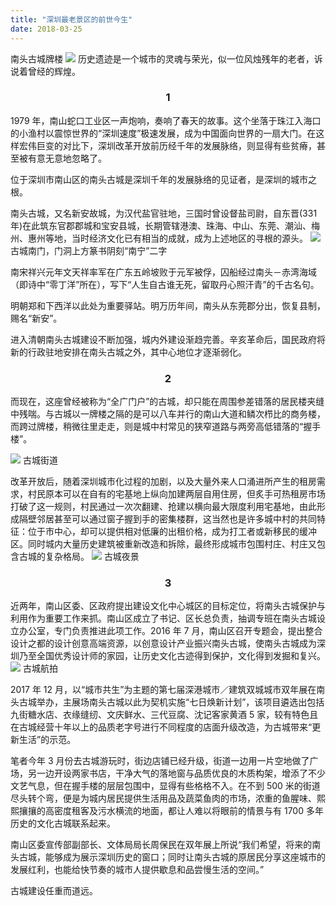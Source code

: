 ```yaml
---
title: "深圳最老景区的前世今生"
date: 2018-03-25
---
```


南头古城牌楼
![](https://mmbiz.qpic.cn/mmbiz_jpg/AuicRjicyaNuYzXVg4uFqRN7UrbmGQyB3d3TSFtHHBReTEnbqW7CvmA9iatOOORfbURSn0pzMy0RHsSd3tKehvXCA/640?wx_fmt=jpeg&tp=webp&wxfrom=5&wx_lazy=1&wx_co=1)
历史遗迹是一个城市的灵魂与荣光，似一位风烛残年的老者，诉说着曾经的辉煌。

<h3 style="text-align:center">1</h3>

1979 年，南山蛇口工业区一声炮响，奏响了春天的故事。这个坐落于珠江入海口的小渔村以震惊世界的“深圳速度”极速发展，成为中国面向世界的一扇大门。在这样宏伟巨变的对比下，深圳改革开放前历经千年的发展脉络，则显得有些贫瘠，甚至被有意无意地忽略了。

位于深圳市南山区的南头古城是深圳千年的发展脉络的见证者，是深圳的城市之根。

南头古城，又名新安故城，为汉代盐官驻地，三国时曾设督盐司尉，自东晋(331 年)在此筑东官郡郡城和宝安县城，长期管辖港澳、珠海、中山、东莞、潮汕、梅州、惠州等地，当时经济文化已有相当的成就，成为上述地区的寻根的源头。
![](https://mmbiz.qpic.cn/mmbiz_jpg/AuicRjicyaNuYzXVg4uFqRN7UrbmGQyB3dx3hDhKlZOQJ9UL3ibMZQibLjDUHtlsHiaKCCCp9vlssDDKRf6Jek6jtPg/640?wx_fmt=jpeg&tp=webp&wxfrom=5&wx_lazy=1&wx_co=1)
古城南门，门洞上方篆书阴刻“南宁”二字

南宋祥兴元年文天祥率军在广东五岭坡败于元军被俘，囚船经过南头－赤湾海域（即诗中“零丁洋”所在），写下“人生自古谁无死，留取丹心照汗青”的千古名句。

明朝郑和下西洋以此处为重要驿站。明万历年间，南头从东莞郡分出，恢复县制，赐名“新安”。

进入清朝南头古城建设不断加强，城内外建设渐趋完善。辛亥革命后，国民政府将新的行政驻地安排在南头古城之外，其中心地位才逐渐弱化。

<h3 style="text-align:center">2</h3>

而现在，这座曾经被称为“全广门户”的古城，却只能在周围参差错落的居民楼夹缝中残喘。与古城以一牌楼之隔的是可以八车并行的南山大道和鳞次栉比的商务楼，而跨过牌楼，稍微往里走走，则是城中村常见的狭窄道路与两旁高低错落的“握手楼”。

![](https://mmbiz.qpic.cn/mmbiz_jpg/AuicRjicyaNuYzXVg4uFqRN7UrbmGQyB3d0RPicUBiaGHQGeCZowxib5O1ALicIrR04uEh8TwI2WlrbtIIU1LeZib1jJQ/640?wx_fmt=jpeg&tp=webp&wxfrom=5&wx_lazy=1&wx_co=1)
古城街道

改革开放后，随着深圳城市化过程的加剧，以及大量外来人口涌进所产生的租房需求，村民原本可以在自有的宅基地上纵向加建两层自用住房，但炙手可热租房市场打破了这一规则，村民通过一次次翻建、抢建以横向最大限度利用宅基地，由此形成隔壁邻居甚至可以通过窗子握到手的密集楼群，这当然也是许多城中村的共同特征：位于市中心，却可以提供相对低廉的出租价格，成为打工者或新移民的缓冲区。同时城内大量历史建筑被重新改造和拆除，最终形成城市包围村庄、村庄又包含古城的复杂格局。
![](https://mmbiz.qpic.cn/mmbiz_jpg/AuicRjicyaNuYzXVg4uFqRN7UrbmGQyB3dbWHh0sNicTL1NaXfNsjniaUA9cdSU6EKBqagQ8WzBAjCsu4hLBGYmLPQ/640?wx_fmt=jpeg&tp=webp&wxfrom=5&wx_lazy=1&wx_co=1)
古城夜景

<h3 style="text-align:center">3</h3>

近两年，南山区委、区政府提出建设文化中心城区的目标定位，将南头古城保护与利用作为重要工作来抓。南山区成立了书记、区长总负责，抽调专班在南头古城设立办公室，专门负责推进此项工作。2016 年 7 月，南山区召开专题会，提出整合设计之都的设计创意高端资源，以创意设计产业振兴南头古城，使南头古城成为深圳乃至全国优秀设计师的家园，让历史文化古迹得到保护，文化得到发掘和复兴。
![](https://mmbiz.qpic.cn/mmbiz_jpg/AuicRjicyaNuYzXVg4uFqRN7UrbmGQyB3dgl9RhJEvy6OQzHVlPALaMAYYskmib374v1HsAGqzeLcebUwVZRXw3XA/640?wx_fmt=jpeg&tp=webp&wxfrom=5&wx_lazy=1&wx_co=1)
古城航拍

2017 年 12 月，以“城市共生”为主题的第七届深港城市／建筑双城城市双年展在南头古城举办，主展场南头古城以此为契机实施“七日焕新计划”，该项目遴选出包括九街糖水店、衣缘缝纫、文庆鲜水、三代豆腐、沈记客家黄酒 5 家，较有特色且在古城经营十年以上的品质老字号进行不同程度的店面升级改造，为古城带来“更新生活”的示范。

笔者今年 3 月份去古城游玩时，街边店铺已经升级，街道一边用一片空地做了广场，另一边开设两家书店，干净大气的落地窗与品质优良的木质构架，增添了不少文艺气息，但在握手楼的层层包围中，显得有些格格不入。在不到 500 米的街道尽头转个弯，便是为城内居民提供生活用品及蔬菜鱼肉的市场，浓重的鱼腥味、熙熙攘攘的高密度租客及污水横流的地面，都让人难以将眼前的情景与有 1700 多年历史的文化古城联系起来。

南山区委宣传部副部长、文体局局长周保民在双年展上所说“我们希望，将来的南头古城，能够成为展示深圳历史的窗口；同时让南头古城的原居民分享这座城市的发展红利，也能给快节奏的城市人提供歇息和品尝慢生活的空间。”

古城建设任重而道远。
